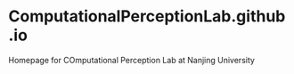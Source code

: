 # ComputationalPerceptionLab.github.io
Homepage for COmputational Perception Lab at Nanjing University
